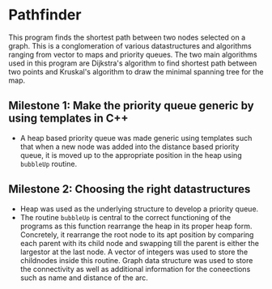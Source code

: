 # Pathfinder
This program finds the shortest path between two nodes selected on a graph. This is a conglomeration of various datastructures and algorithms ranging from vector to maps and priority queues. The two main algorithms used in this program are Dijkstra's algorithm to find shortest path between two points and Kruskal's algorithm to draw the minimal spanning tree for the map.
## Milestone 1:  Make the priority queue generic by using templates in C++
* A heap based priority queue was made generic using templates such that when a new node was added into the distance based priority queue, it is moved up to the appropriate position in the heap using `bubbleUp` routine.
## Milestone 2: Choosing the right datastructures
* Heap was used as the underlying structure to develop a priority queue. 
* The routine `bubbleUp` is central to the correct functioning of the programs as this function rearrange the heap in its proper heap form. Concretely, it rearrange the root node to its  apt position by comparing each parent with its child node and swapping till the parent is either the largestor at the last node. A vector of integers was used to store the childnodes inside this routine.
  Graph data structure was used to store the connectivity as well as additional information for the coneections such as name and distance of the arc.
